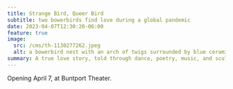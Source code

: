 ```yaml
---
title: Strange Bird, Queer Bird
subtitle: two bowerbirds find love during a global pandemic
date: 2023-04-07T12:30:20-06:00
feature: true
image:
  src: /cms/th-1130277262.jpeg
  alt: a bowerbird nest with an arch of twigs surrounded by blue ceramic shards
summary: A true love story, told through dance, poetry, music, and sculpture.
---
```

Opening April 7, at Buntport Theater.

